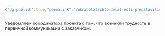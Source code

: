 ```yaml
---
{"dg-publish":true,"permalink":"/obrabotat/chto-delat-esli-predstavilis-v-chate-a-zakazchik-molchit/"}
---
```


Уведомляем координатора проекта о том, что возникли трудность в первичной коммуникации с заказчиком.